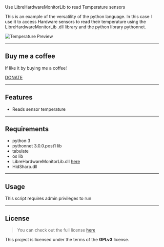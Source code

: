 Use LibreHardwareMonitorLib  to read Temperature sensors


This is an example of the versatility of the python language. In this case I use it to access Hardware sensors to read their temperature using the LibreHardwareMonitorLib .dll library and the python library pythonnet.

![Temperature Preview](https://i.imgur.com/pVN9KrX.png)

---
## Buy me a coffee

If like it by buying me a coffee!

<a href="https://www.paypal.com/paypalme/nextechnics/5" target="_blank">
DONATE</a>

---

## Features
- Reads sensor temperature

---

## Requirements
- python 3
- pythonnet 3.0.0.post1 lib
- tabulate
- os lib
- LibreHardwareMonitorLib.dll [here](https://github.com/LibreHardwareMonitor/LibreHardwareMonitor)
- HidSharp.dll

---

## Usage
 This script requires admin privileges to run

---

## License
>You can check out the full license [here](https://www.gnu.org/licenses/gpl-3.0.html)

This project is licensed under the terms of the **GPLv3** license.
